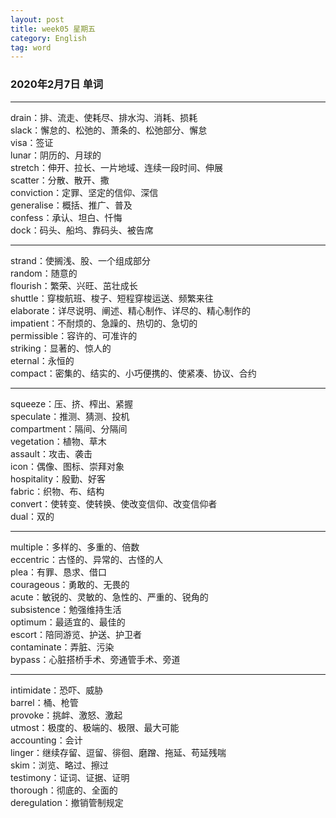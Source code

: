 ```yaml
---
layout: post  
title: week05 星期五  
category: English  
tag: word  
---
```

### 2020年2月7日 单词
- - -
drain：排、流走、使耗尽、排水沟、消耗、损耗  
slack：懈怠的、松弛的、萧条的、松弛部分、懈怠  
visa：签证  
lunar：阴历的、月球的  
stretch：伸开、拉长、一片地域、连续一段时间、伸展  
scatter：分散、散开、撒  
conviction：定罪、坚定的信仰、深信  
generalise：概括、推广、普及  
confess：承认、坦白、忏悔  
dock：码头、船坞、靠码头、被告席  
- - -
strand：使搁浅、股、一个组成部分  
random：随意的  
flourish：繁荣、兴旺、茁壮成长  
shuttle：穿梭航班、梭子、短程穿梭运送、频繁来往  
elaborate：详尽说明、阐述、精心制作、详尽的、精心制作的  
impatient：不耐烦的、急躁的、热切的、急切的  
permissible：容许的、可准许的  
striking：显著的、惊人的  
eternal：永恒的  
compact：密集的、结实的、小巧便携的、使紧凑、协议、合约  
- - -
squeeze：压、挤、榨出、紧握  
speculate：推测、猜测、投机  
compartment：隔间、分隔间  
vegetation：植物、草木  
assault：攻击、袭击  
icon：偶像、图标、崇拜对象  
hospitality：殷勤、好客  
fabric：织物、布、结构  
convert：使转变、使转换、使改变信仰、改变信仰者  
dual：双的  
- - -
multiple：多样的、多重的、倍数  
eccentric：古怪的、异常的、古怪的人  
plea：有罪、恳求、借口  
courageous：勇敢的、无畏的  
acute：敏锐的、灵敏的、急性的、严重的、锐角的  
subsistence：勉强维持生活  
optimum：最适宜的、最佳的  
escort：陪同游览、护送、护卫者  
contaminate：弄脏、污染  
bypass：心脏搭桥手术、旁通管手术、旁道  
- - -
intimidate：恐吓、威胁  
barrel：桶、枪管  
provoke：挑衅、激怒、激起  
utmost：极度的、极端的、极限、最大可能  
accounting：会计  
linger：继续存留、逗留、徘徊、磨蹭、拖延、苟延残喘  
skim：浏览、略过、擦过  
testimony：证词、证据、证明  
thorough：彻底的、全面的  
deregulation：撤销管制规定